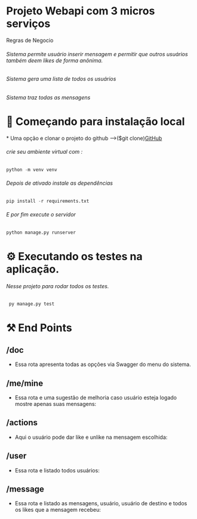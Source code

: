 # Projeto Webapi com 3 micros serviços

Regras de Negocio

###### Sistema permite usuário inserir  mensagem e permitir que outros usuários também deem likes de forma anônima.

###### Sistema gera uma lista de todos os usuários

###### Sistema traz todas as mensagens

# 🚀 Começando para instalação local

\* Uma opção e clonar o projeto do github -->($git clone)[GitHub](https://github.com/rafaellima1412/teste_desenvolvimento.git)

######  crie seu ambiente virtual com : 

```python
python -m venv venv
```

######  Depois de ativado instale as dependências 

```python
pip install -r requirements.txt  
```

###### E por fim execute  o servidor

```python
python manage.py runserver
```

# ⚙️ Executando os testes na aplicação.

###### Nesse projeto para rodar todos os testes.

```python
 py manage.py test 
```

# ⚒️ End Points

## /doc

* Essa rota apresenta todas as opções via Swagger do  menu do sistema.

## /me/mine

* Essa rota e uma sugestão de melhoria caso usuário esteja logado mostre apenas suas mensagens:


## /actions

* Aqui o usuário pode dar like e unlike na mensagem escolhida:

## /user

* Essa rota e listado todos usuários:

## /message

* Essa rota e listado as mensagens, usuário, usuário de destino e todos os likes que a mensagem recebeu:





